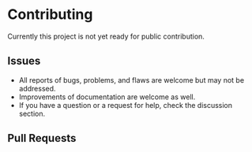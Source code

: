 # Contributing

Currently this project is not yet ready for public contribution.

## Issues
- All reports of bugs, problems, and flaws are welcome but may not be addressed.
- Improvements of documentation are welcome as well.
- If you have a question or a request for help, check the discussion section.

## Pull Requests

